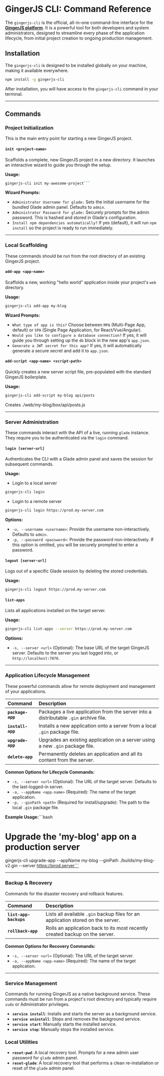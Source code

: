 # GingerJS CLI: Command Reference

The `gingerjs-cli` is the official, all-in-one command-line interface for the **[GingerJS platform](https://github.com/gingerhome/gingerjs)**. It is a powerful tool for both developers and system administrators, designed to streamline every phase of the application lifecycle, from initial project creation to ongoing production management.

## Installation

The `gingerjs-cli` is designed to be installed globally on your machine, making it available everywhere.

```bash
npm install -g gingerjs-cli
```
After installation, you will have access to the `gingerjs-cli` command in your terminal.

---

## Commands

### Project Initialization

This is the main entry point for starting a new GingerJS project.

#### `init <project-name>`

Scaffolds a complete, new GingerJS project in a new directory. It launches an interactive wizard to guide you through the setup.

**Usage:**
```bash
gingerjs-cli init my-awesome-project```
```

**Wizard Prompts:**
-   `Administrator Username for glade:` Sets the initial username for the bundled Glade admin panel. Defaults to `admin`.
-   `Administrator Password for glade:` Securely prompts for the admin password. This is hashed and stored in Glade's configuration.
-   `Install npm dependencies automatically?` If yes (default), it will run `npm install` so the project is ready to run immediately.

---

### Local Scaffolding

These commands should be run from the root directory of an existing GingerJS project.

#### `add-app <app-name>`

Scaffolds a new, working "hello world" application inside your project's `web` directory.

**Usage:**
```bash
gingerjs-cli add-app my-blog
```

**Wizard Prompts:**
-   `What type of app is this?` Choose between `MPA` (Multi-Page App, default) or `SPA` (Single Page Application, for React/Vue/Angular).
-   `Would you like to configure a database connection?` If yes, it will guide you through setting up the `db` block in the new app's `app.json`.
-   `Generate a JWT secret for this app?` If yes, it will automatically generate a secure secret and add it to `app.json`.

#### `add-script <app-name> <script-path>`

Quickly creates a new server script file, pre-populated with the standard GingerJS boilerplate.

**Usage:**
```bash
gingerjs-cli add-script my-blog api/posts
```
Creates ./web/my-blog/box/api/posts.js

---

### Server Administration

These commands interact with the API of a live, running `glade` instance. They require you to be authenticated via the `login` command.

#### `login [server-url]`

Authenticates the CLI with a Glade admin panel and saves the session for subsequent commands.

**Usage:**
-  Login to a local server
```bash
gingerjs-cli login
```

-  Login to a remote server
```bash
gingerjs-cli login https://prod.my-server.com
```

**Options:**
-   `-u, --username <username>`: Provide the username non-interactively. Defaults to `admin`.
-   `-p, --password <password>`: Provide the password non-interactively. If this option is omitted, you will be securely prompted to enter a password.

#### `logout [server-url]`

Logs out of a specific Glade session by deleting the stored credentials.

**Usage:**
```bash
gingerjs-cli logout https://prod.my-server.com
```

#### `list-apps`

Lists all applications installed on the target server.

**Usage:**
```bash
gingerjs-cli list-apps --server https://prod.my-server.com
```

**Options:**
-   `-s, --server <url>` (Optional): The base URL of the target GingerJS server. Defaults to the server you last logged into, or `http://localhost:7070`.

---

### Application Lifecycle Management

These powerful commands allow for remote deployment and management of your applications.

| Command | Description |
| :--- | :--- |
| **`package-app`** | Packages a live application from the server into a distributable `.gin` archive file. |
| **`install-app`** | Installs a new application onto a server from a local `.gin` package file. |
| **`upgrade-app`** | Upgrades an existing application on a server using a new `.gin` package file. |
| **`delete-app`** | Permanently deletes an application and all its content from the server. |

**Common Options for Lifecycle Commands:**
-   `-s, --server <url>` (Optional): The URL of the target server. Defaults to the last-logged-in server.
-   `-a, --appName <app-name>` (Required): The name of the target application.
-   `-p, --ginPath <path>` (Required for install/upgrade): The path to the local `.gin` package file.

**Example Usage:**```bash
# Upgrade the 'my-blog' app on a production server
gingerjs-cli upgrade-app --appName my-blog --ginPath ./builds/my-blog-v2.gin --server https://prod.server```

---

### Backup & Recovery

Commands for the disaster recovery and rollback features.

| Command | Description |
| :--- | :--- |
| **`list-app-backups`** | Lists all available `.gin` backup files for an application stored on the server. |
| **`rollback-app`** | Rolls an application back to its most recently created backup on the server. |

**Common Options for Recovery Commands:**
-   `-s, --server <url>` (Optional): The URL of the target server.
-   `-a, --appName <app-name>` (Required): The name of the target application.

---

### Service Management

Commands for running GingerJS as a native background service. These commands must be run from a project's root directory and typically require `sudo` or Administrator privileges.

-   **`service install`**: Installs and starts the server as a background service.
-   **`service uninstall`**: Stops and removes the background service.
-   **`service start`**: Manually starts the installed service.
-   **`service stop`**: Manually stops the installed service.

### Local Utilities

-   **`reset-pwd`**: A local recovery tool. Prompts for a new admin user password for `glade` admin panel.
-   **`reset-glade`**: A local recovery tool that performs a clean re-installation or reset of the `glade` admin panel.
